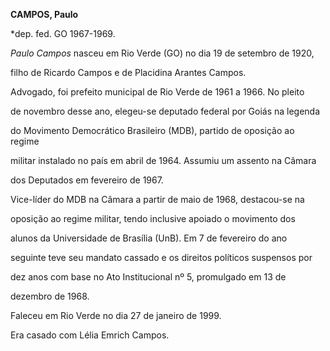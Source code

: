**CAMPOS, Paulo**



\*dep. fed. GO 1967-1969.



*Paulo Campos* nasceu em Rio Verde (GO) no dia 19 de setembro de 1920,

filho de Ricardo Campos e de Placidina Arantes Campos.



Advogado, foi prefeito municipal de Rio Verde de 1961 a 1966. No pleito

de novembro desse ano, elegeu-se deputado federal por Goiás na legenda

do Movimento Democrático Brasileiro (MDB), partido de oposição ao regime

militar instalado no país em abril de 1964. Assumiu um assento na Câmara

dos Deputados em fevereiro de 1967.



Vice-líder do MDB na Câmara a partir de maio de 1968, destacou-se na

oposição ao regime militar, tendo inclusive apoiado o movimento dos

alunos da Universidade de Brasília (UnB). Em 7 de fevereiro do ano

seguinte teve seu mandato cassado e os direitos políticos suspensos por

dez anos com base no Ato Institucional nº 5, promulgado em 13 de

dezembro de 1968.



Faleceu em Rio Verde no dia 27 de janeiro de 1999.



Era casado com Lélia Emrich Campos.



